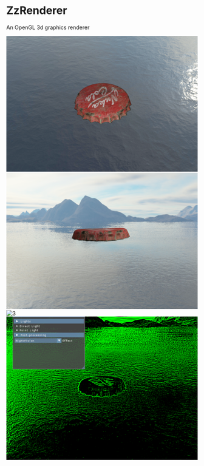 # ZzRenderer
An OpenGL 3d graphics renderer 

![1](assets/1.png)
![2](assets/2.png)
![3](assets/3.png)
![4](assets/4.png)